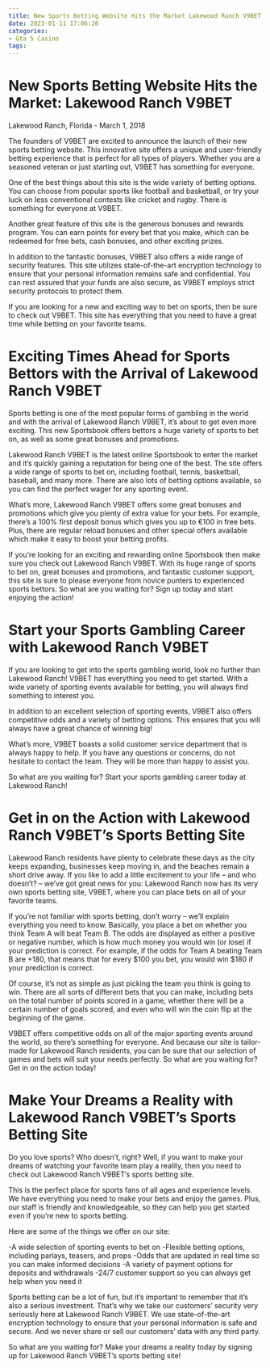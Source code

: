 ```yaml
---
title: New Sports Betting Website Hits the Market Lakewood Ranch V9BET
date: 2023-01-11 17:06:26
categories:
- Gta 5 Casino
tags:
---
```



#  New Sports Betting Website Hits the Market: Lakewood Ranch V9BET

Lakewood Ranch, Florida - March 1, 2018

The founders of V9BET are excited to announce the launch of their new sports betting website. This innovative site offers a unique and user-friendly betting experience that is perfect for all types of players. Whether you are a seasoned veteran or just starting out, V9BET has something for everyone.

One of the best things about this site is the wide variety of betting options. You can choose from popular sports like football and basketball, or try your luck on less conventional contests like cricket and rugby. There is something for everyone at V9BET.

Another great feature of this site is the generous bonuses and rewards program. You can earn points for every bet that you make, which can be redeemed for free bets, cash bonuses, and other exciting prizes.

In addition to the fantastic bonuses, V9BET also offers a wide range of security features. This site utilizes state-of-the-art encryption technology to ensure that your personal information remains safe and confidential. You can rest assured that your funds are also secure, as V9BET employs strict security protocols to protect them.

If you are looking for a new and exciting way to bet on sports, then be sure to check out V9BET. This site has everything that you need to have a great time while betting on your favorite teams.

#  Exciting Times Ahead for Sports Bettors with the Arrival of Lakewood Ranch V9BET

Sports betting is one of the most popular forms of gambling in the world and with the arrival of Lakewood Ranch V9BET, it’s about to get even more exciting. This new Sportsbook offers bettors a huge variety of sports to bet on, as well as some great bonuses and promotions.

Lakewood Ranch V9BET is the latest online Sportsbook to enter the market and it’s quickly gaining a reputation for being one of the best. The site offers a wide range of sports to bet on, including football, tennis, basketball, baseball, and many more. There are also lots of betting options available, so you can find the perfect wager for any sporting event.

What’s more, Lakewood Ranch V9BET offers some great bonuses and promotions which give you plenty of extra value for your bets. For example, there’s a 100% first deposit bonus which gives you up to €100 in free bets. Plus, there are regular reload bonuses and other special offers available which make it easy to boost your betting profits.

If you’re looking for an exciting and rewarding online Sportsbook then make sure you check out Lakewood Ranch V9BET. With its huge range of sports to bet on, great bonuses and promotions, and fantastic customer support, this site is sure to please everyone from novice punters to experienced sports bettors. So what are you waiting for? Sign up today and start enjoying the action!

#  Start your Sports Gambling Career with Lakewood Ranch V9BET

If you are looking to get into the sports gambling world, look no further than Lakewood Ranch! V9BET has everything you need to get started. With a wide variety of sporting events available for betting, you will always find something to interest you.

In addition to an excellent selection of sporting events, V9BET also offers competitive odds and a variety of betting options. This ensures that you will always have a great chance of winning big!

What’s more, V9BET boasts a solid customer service department that is always happy to help. If you have any questions or concerns, do not hesitate to contact the team. They will be more than happy to assist you.

So what are you waiting for? Start your sports gambling career today at Lakewood Ranch!

#  Get in on the Action with Lakewood Ranch V9BET’s Sports Betting Site

Lakewood Ranch residents have plenty to celebrate these days as the city keeps expanding, businesses keep moving in, and the beaches remain a short drive away. If you like to add a little excitement to your life – and who doesn’t? – we’ve got great news for you: Lakewood Ranch now has its very own sports betting site, V9BET, where you can place bets on all of your favorite teams.

If you’re not familiar with sports betting, don’t worry – we’ll explain everything you need to know. Basically, you place a bet on whether you think Team A will beat Team B. The odds are displayed as either a positive or negative number, which is how much money you would win (or lose) if your prediction is correct. For example, if the odds for Team A beating Team B are +180, that means that for every $100 you bet, you would win $180 if your prediction is correct.

Of course, it’s not as simple as just picking the team you think is going to win. There are all sorts of different bets that you can make, including bets on the total number of points scored in a game, whether there will be a certain number of goals scored, and even who will win the coin flip at the beginning of the game.

V9BET offers competitive odds on all of the major sporting events around the world, so there’s something for everyone. And because our site is tailor-made for Lakewood Ranch residents, you can be sure that our selection of games and bets will suit your needs perfectly. So what are you waiting for? Get in on the action today!

#  Make Your Dreams a Reality with Lakewood Ranch V9BET’s Sports Betting Site

Do you love sports? Who doesn’t, right? Well, if you want to make your dreams of watching your favorite team play a reality, then you need to check out Lakewood Ranch V9BET’s sports betting site.

This is the perfect place for sports fans of all ages and experience levels. We have everything you need to make your bets and enjoy the games. Plus, our staff is friendly and knowledgeable, so they can help you get started even if you’re new to sports betting.

Here are some of the things we offer on our site:

-A wide selection of sporting events to bet on
-Flexible betting options, including parlays, teasers, and props
-Odds that are updated in real time so you can make informed decisions
-A variety of payment options for deposits and withdrawals
-24/7 customer support so you can always get help when you need it

Sports betting can be a lot of fun, but it’s important to remember that it’s also a serious investment. That’s why we take our customers’ security very seriously here at Lakewood Ranch V9BET. We use state-of-the-art encryption technology to ensure that your personal information is safe and secure. And we never share or sell our customers’ data with any third party.

So what are you waiting for? Make your dreams a reality today by signing up for Lakewood Ranch V9BET’s sports betting site!